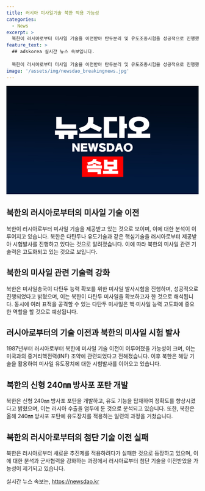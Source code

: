 ```yaml
---
title: 러시아 미사일기술 북한 적용 가능성
categories:
  - News
excerpt: >
  북한이 러시아로부터 미사일 기술을 이전받아 탄두분리 및 유도조종시험을 성공적으로 진행했다고 발표하며 관측이 나왔다. 북한은 러시아로부터 유도장치 기술을 이전받았을 가능성이 크며, 러시아와의 군사협력으로 새로운 추진제 등을 적용하려 시행착오를 겪기도 했다. 북한은 이를 통해 미사일의 정확성을 높일 수 있다는 전망이 나왔다. 동시에 북한은 240㎜ 방사포 포탄에 유도장치를 적용하며 국방경제사업으로 무기 수출에 나서고 있다는 분석도 제기되고 있다.
feature_text: >
  ## adskorea 실시간 뉴스 속보입니다.

  북한이 러시아로부터 미사일 기술을 이전받아 탄두분리 및 유도조종시험을 성공적으로 진행했다고 발표하며 관측이 나왔다. 북한은 러시아로부터 유도장치 기술을 이전받았을 가능성이 크며, 러시아와의 군사협력으로 새로운 추진제 등을 적용하려 시행착오를 겪기도 했다. 북한은 이를 통해 미사일의 정확성을 높일 수 있다는 전망이 나왔다. 동시에 북한은 240㎜ 방사포 포탄에 유도장치를 적용하며 국방경제사업으로 무기 수출에 나서고 있다는 분석도 제기되고 있다.
image: '/assets/img/newsdao_breakingnews.jpg'
---
```


<p><img src="/assets/img/newsdao_breakingnews.jpg" alt="adskorea 속보" /></p>

<h2 data-ke-size="size26">북한의 러시아로부터의 미사일 기술 이전</h2>

<p data-ke-size="size16">북한이 러시아로부터 미사일 기술을 제공받고 있는 것으로 보이며, 이에 대한 분석이 이루어지고 있습니다. 북한은 다탄두나 유도기술과 같은 핵심기술을 러시아로부터 제공받아 시험발사를 진행하고 있다는 것으로 알려졌습니다. 이에 따라 북한의 미사일 관련 기술력은 고도화되고 있는 것으로 보입니다.</p>

<h2 data-ke-size="size26">북한의 미사일 관련 기술력 강화</h2>

<p data-ke-size="size16">북한은 미사일총국이 다탄두 능력 확보를 위한 미사일 발사시험을 진행하며, 성공적으로 진행되었다고 밝혔으며, 이는 북한이 다탄두 미사일을 확보하고자 한 것으로 해석됩니다. 동시에 여러 표적을 공격할 수 있는 다탄두 미사일은 핵·미사일 능력 고도화에 중요한 역할을 할 것으로 예상됩니다.</p>

<h2 data-ke-size="size26">러시아로부터의 기술 이전과 북한의 미사일 시험 발사</h2>

<p data-ke-size="size16">1987년부터 러시아로부터 북한에 미사일 기술 이전이 이루어졌을 가능성이 크며, 이는 미국과의 중거리핵전력(INF) 조약에 관련되었다고 전해졌습니다. 이후 북한은 해당 기술을 활용하여 미사일 유도장치에 대한 시험발사를 이어오고 있습니다.</p>

<h2 data-ke-size="size26">북한의 신형 240㎜ 방사포 포탄 개발</h2>

<p data-ke-size="size16">북한은 신형 240㎜ 방사포 포탄을 개발하고, 유도 기능을 탑재하여 정확도를 향상시켰다고 밝혔으며, 이는 러시아 수출을 염두에 둔 것으로 분석되고 있습니다. 또한, 북한은 올해 240㎜ 방사포 포탄에 유도장치를 적용하는 일련의 과정을 거쳤습니다.</p>

<h2 data-ke-size="size26">북한의 러시아로부터의 첨단 기술 이전 실패</h2>

<p data-ke-size="size16">북한은 러시아로부터 새로운 추진제를 적용하려다가 실패한 것으로 등장하고 있으며, 이에 대한 분석과 군사협력을 강화하는 과정에서 러시아로부터 첨단 기술을 이전받았을 가능성이 제기되고 있습니다.</p>
실시간 뉴스 속보는, <a href="https://newsdao.kr" rel="dofollow">https://newsdao.kr</a>


